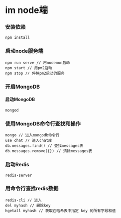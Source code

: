 # im node端

### 安装依赖
```
npm install
```

### 启动node服务端
```
npm run serve // 用nodemon启动
npm start // 用pm2启动
npm stop // 停掉pm2启动的服务
```

### 开启MongoDB 

#### 启动MongoDB
```
mongod
```

### 使用MongoDB命令行查找和操作
```
mongo // 进入mongodb命令行
use chat // 进入chat库
db.messages.find() // 查找messages表
db.messages.remove({}) // 清除messages表
```

### 启动Redis
```
redis-server
```

### 用命令行查找redis数据
```
redis-cli // 进入
del myhash // 删除key
hgetall myhash // 获取在哈希表中指定 key 的所有字段和值
```
